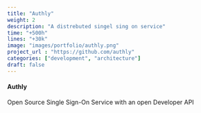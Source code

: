```yaml
---
title: "Authly"
weight: 2
description: "A distrebuted singel sing on service"
time: "+500h"
lines: "+30k"
image: "images/portfolio/authly.png"
project_url : "https://github.com/authly"
categories: ["development", "architecture"]
draft: false
---
```


#### Authly

Open Source Single Sign-On Service with an open Developer API
